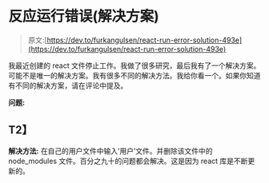 # 反应运行错误(解决方案)

> 原文:[https://dev.to/furkangulsen/react-run-error-solution-493e](https://dev.to/furkangulsen/react-run-error-solution-493e)

我最近创建的 react 文件停止工作。我做了很多研究，最后我有了一个解决方案。可能不是唯一的解决方案。我有很多不同的解决方法。我给你看一个。如果你知道有不同的解决方案，请在评论中提及。

**问题:**

## T2】

**解决方法:**
在自己的用户文件中输入‘用户’文件。并删除该文件中的 node_modules 文件。百分之九十的问题都会解决。这是因为 react 库是不断更新的。